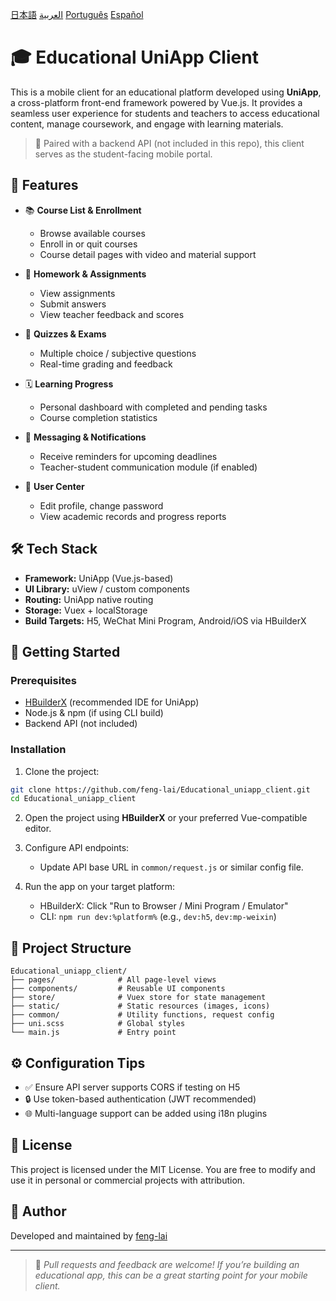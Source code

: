 [日本語](README-jp.md)
[العربية](README-ar.md)
[Português](README-pt.md)
[Español](README-es.md)
# 🎓 Educational UniApp Client

This is a mobile client for an educational platform developed using **UniApp**, a cross-platform front-end framework powered by Vue.js. It provides a seamless user experience for students and teachers to access educational content, manage coursework, and engage with learning materials.

> 🔗 Paired with a backend API (not included in this repo), this client serves as the student-facing mobile portal.

## 📱 Features

- 📚 **Course List & Enrollment**
  - Browse available courses
  - Enroll in or quit courses
  - Course detail pages with video and material support

- 📝 **Homework & Assignments**
  - View assignments
  - Submit answers
  - View teacher feedback and scores

- 🧪 **Quizzes & Exams**
  - Multiple choice / subjective questions
  - Real-time grading and feedback

- 🗓 **Learning Progress**
  - Personal dashboard with completed and pending tasks
  - Course completion statistics

- 💬 **Messaging & Notifications**
  - Receive reminders for upcoming deadlines
  - Teacher-student communication module (if enabled)

- 👤 **User Center**
  - Edit profile, change password
  - View academic records and progress reports

## 🛠️ Tech Stack

- **Framework:** UniApp (Vue.js-based)
- **UI Library:** uView / custom components
- **Routing:** UniApp native routing
- **Storage:** Vuex + localStorage
- **Build Targets:** H5, WeChat Mini Program, Android/iOS via HBuilderX

## 🚀 Getting Started

### Prerequisites

- [HBuilderX](https://www.dcloud.io/hbuilderx.html) (recommended IDE for UniApp)
- Node.js & npm (if using CLI build)
- Backend API (not included)

### Installation

1. Clone the project:

```bash
git clone https://github.com/feng-lai/Educational_uniapp_client.git
cd Educational_uniapp_client
```

2. Open the project using **HBuilderX** or your preferred Vue-compatible editor.

3. Configure API endpoints:

   * Update API base URL in `common/request.js` or similar config file.

4. Run the app on your target platform:

   * HBuilderX: Click "Run to Browser / Mini Program / Emulator"
   * CLI: `npm run dev:%platform%` (e.g., `dev:h5`, `dev:mp-weixin`)

## 📁 Project Structure

```
Educational_uniapp_client/
├── pages/              # All page-level views
├── components/         # Reusable UI components
├── store/              # Vuex store for state management
├── static/             # Static resources (images, icons)
├── common/             # Utility functions, request config
├── uni.scss            # Global styles
└── main.js             # Entry point
```

## ⚙️ Configuration Tips

* ✅ Ensure API server supports CORS if testing on H5
* 🔒 Use token-based authentication (JWT recommended)
* 🌐 Multi-language support can be added using i18n plugins

## 📄 License

This project is licensed under the MIT License.
You are free to modify and use it in personal or commercial projects with attribution.

## 🙋 Author

Developed and maintained by [feng-lai](https://github.com/feng-lai)

---

> 📢 *Pull requests and feedback are welcome! If you’re building an educational app, this can be a great starting point for your mobile client.*


